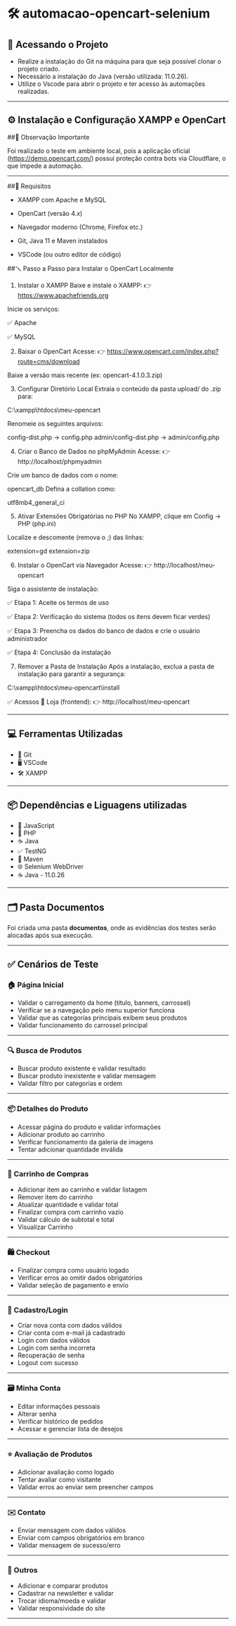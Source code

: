 # 🛠️ automacao-opencart-selenium

## 📂 Acessando o Projeto

- Realize a instalação do Git na máquina para que seja possível clonar o projeto criado.  
- Necessário a instalação do Java (versão utilizada: 11.0.26).  
- Utilize o Vscode para abrir o projeto e ter acesso às automações realizadas.



---

## ⚙️ Instalação e Configuração XAMPP e OpenCart

##📌 Observação Importante

Foi realizado o teste em ambiente local, pois a aplicação oficial (https://demo.opencart.com/) possui proteção contra bots via Cloudflare, o que impede a automação.

---


##🔧 Requisitos
- XAMPP com Apache e MySQL

- OpenCart (versão 4.x)

- Navegador moderno (Chrome, Firefox etc.)

- Git, Java 11 e Maven instalados

- VSCode (ou outro editor de código)

##🪛 Passo a Passo para Instalar o OpenCart Localmente

1. Instalar o XAMPP
Baixe e instale o XAMPP:
👉 https://www.apachefriends.org

Inicie os serviços:

✅ Apache

✅ MySQL


2. Baixar o OpenCart
Acesse:
👉 https://www.opencart.com/index.php?route=cms/download

Baixe a versão mais recente (ex: opencart-4.1.0.3.zip)

3. Configurar Diretório Local
Extraia o conteúdo da pasta upload/ do .zip para:

C:\xampp\htdocs\meu-opencart

Renomeie os seguintes arquivos:

config-dist.php         → config.php
admin/config-dist.php   → admin/config.php


4. Criar o Banco de Dados no phpMyAdmin
Acesse:
👉 http://localhost/phpmyadmin

Crie um banco de dados com o nome:

opencart_db
Defina a collation como:

utf8mb4_general_ci

5. Ativar Extensões Obrigatórias no PHP
No XAMPP, clique em Config → PHP (php.ini)

Localize e descomente (remova o ;) das linhas:

extension=gd
extension=zip

6. Instalar o OpenCart via Navegador
Acesse:
👉 http://localhost/meu-opencart

Siga o assistente de instalação:

✅ Etapa 1: Aceite os termos de uso

✅ Etapa 2: Verificação do sistema (todos os itens devem ficar verdes)

✅ Etapa 3: Preencha os dados do banco de dados e crie o usuário administrador

✅ Etapa 4: Conclusão da instalação


7. Remover a Pasta de Instalação
Após a instalação, exclua a pasta de instalação para garantir a segurança:

C:\xampp\htdocs\meu-opencart\install


✅ Acessos
🛒 Loja (frontend):
👉 http://localhost/meu-opencart

---


## 💻 Ferramentas Utilizadas
 
- 🐙 Git  
- 🖥️ VSCode  
- 🛠️ XAMPP  

---

## 📦 Dependências  e Liguagens utilizadas

- 📜 JavaScript
- 🐘 PHP
- ☕ Java 
- ✅ TestNG  
- 🚀 Maven  
- 🌐 Selenium WebDriver  
- ☕ Java - 11.0.26  

---

## 🗂️ Pasta Documentos

Foi criada uma pasta **documentos**, onde as evidências dos testes serão alocadas após sua execução.

---

## ✅ Cenários de Teste

### 🏠 Página Inicial
- Validar o carregamento da home (título, banners, carrossel)
- Verificar se a navegação pelo menu superior funciona
- Validar que as categorias principais exibem seus produtos
- Validar funcionamento do carrossel principal

---

### 🔍 Busca de Produtos
- Buscar produto existente e validar resultado
- Buscar produto inexistente e validar mensagem
- Validar filtro por categorias e ordem

---

### 📦 Detalhes do Produto
- Acessar página do produto e validar informações
- Adicionar produto ao carrinho
- Verificar funcionamento da galeria de imagens
- Tentar adicionar quantidade inválida

---

### 🛒 Carrinho de Compras
- Adicionar item ao carrinho e validar listagem
- Remover item do carrinho
- Atualizar quantidade e validar total
- Finalizar compra com carrinho vazio
- Validar cálculo de subtotal e total
- Visualizar Carrinho

---

### 🛍️ Checkout
- Finalizar compra como usuário logado
- Verificar erros ao omitir dados obrigatórios
- Validar seleção de pagamento e envio

---

### 👤 Cadastro/Login
- Criar nova conta com dados válidos
- Criar conta com e-mail já cadastrado
- Login com dados válidos
- Login com senha incorreta
- Recuperação de senha
- Logout com sucesso

---

### 🗃️ Minha Conta
- Editar informações pessoais
- Alterar senha
- Verificar histórico de pedidos
- Acessar e gerenciar lista de desejos

---

### ⭐ Avaliação de Produtos
- Adicionar avaliação como logado
- Tentar avaliar como visitante
- Validar erros ao enviar sem preencher campos

---

### ✉️ Contato
- Enviar mensagem com dados válidos
- Enviar com campos obrigatórios em branco
- Validar mensagem de sucesso/erro

---

### 🔧 Outros
- Adicionar e comparar produtos
- Cadastrar na newsletter e validar
- Trocar idioma/moeda e validar
- Validar responsividade do site

---




